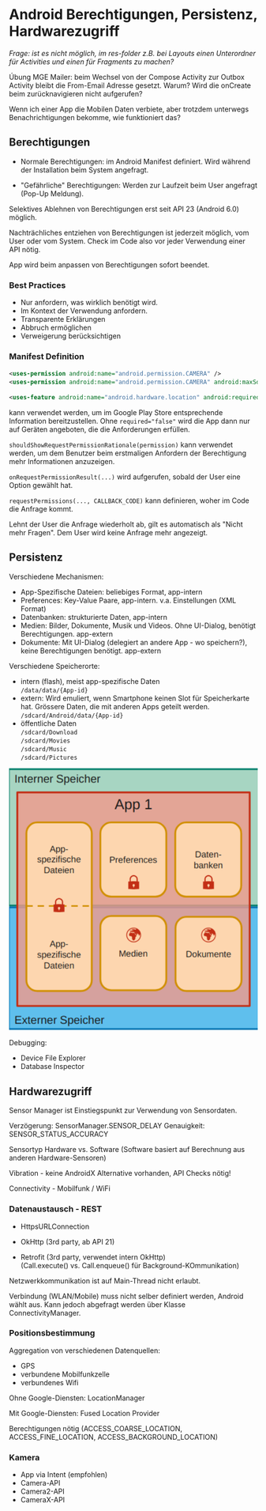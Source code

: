 # Android Berechtigungen, Persistenz, Hardwarezugriff

_Frage: ist es nicht möglich, im res-folder z.B. bei Layouts einen Unterordner für Activities und einen für Fragments zu machen?_

Úbung MGE Mailer: beim Wechsel von der Compose Activity zur Outbox Activity bleibt die From-Email Adresse gesetzt. Warum? Wird die onCreate beim zurücknavigieren nicht aufgerufen?

Wenn ich einer App die Mobilen Daten verbiete, aber trotzdem unterwegs Benachrichtigungen bekomme, wie funktioniert das?

## Berechtigungen

- Normale Berechtigungen: im Android Manifest definiert. Wird während der Installation beim System angefragt.

- "Gefährliche" Berechtigungen: Werden zur Laufzeit beim User angefragt (Pop-Up Meldung).

Selektives Ablehnen von Berechtigungen erst seit API 23 (Android 6.0) möglich.

Nachträchliches entziehen von Berechtigungen ist jederzeit möglich, vom User oder vom System. Check im Code also vor jeder Verwendung einer API nötig.

App wird beim anpassen von Berechtigungen sofort beendet.

### Best Practices

- Nur anfordern, was wirklich benötigt wird.
- Im Kontext der Verwendung anfordern.
- Transparente Erklärungen
- Abbruch ermöglichen
- Verweigerung berücksichtigen

### Manifest Definition

```xml
<uses-permission android:name="android.permission.CAMERA" />
<uses-permission android:name="android.permission.CAMERA" android:maxSdkVersion="28" />
```

```xml
<uses-feature android:name="android.hardware.location" android:required="false" />
```

kann verwendet werden, um im Google Play Store entsprechende Information bereitzustellen. Ohne `required="false"` wird die App dann nur auf Geräten angeboten, die die Anforderungen erfüllen.

`shouldShowRequestPermissionRationale(permission)` kann verwendet werden, um dem Benutzer beim erstmaligen Anfordern der Berechtigung mehr Informationen anzuzeigen.

`onRequestPermissionResult(...)` wird aufgerufen, sobald der User eine Option gewählt hat.

`requestPermissions(..., CALLBACK_CODE)` kann definieren, woher im Code die Anfrage kommt.

Lehnt der User die Anfrage wiederholt ab, gilt es automatisch als "Nicht mehr Fragen". Dem User wird keine Anfrage mehr angezeigt.

## Persistenz

Verschiedene Mechanismen:

- App-Spezifische Dateien: beliebiges Format, app-intern
- Preferences: Key-Value Paare, app-intern. v.a. Einstellungen (XML Format)
- Datenbanken: strukturierte Daten, app-intern
- Medien: Bilder, Dokumente, Musik und Videos. Ohne UI-Dialog, benötigt Berechtigungen. app-extern
- Dokumente: Mit UI-Dialog (delegiert an andere App - wo speichern?), keine Berechtigungen benötigt. app-extern

Verschiedene Speicherorte:

- intern (flash), meist app-spezifische Daten  
`/data/data/{App-id}`
- extern: Wird emuliert, wenn Smartphone keinen Slot für Speicherkarte hat. Grössere Daten, die mit anderen Apps geteilt werden.  
`/sdcard/Android/data/{App-id}`
- öffentliche Daten  
`/sdcard/Download`  
`/sdcard/Movies`  
`/sdcard/Music`  
`/sdcard/Pictures`

![Speicherarten](res/speicher-uebersicht.png)

Debugging:

- Device File Explorer
- Database Inspector

## Hardwarezugriff

Sensor Manager ist Einstiegspunkt zur Verwendung von Sensordaten.

Verzögerung: SensorManager.SENSOR_DELAY
Genauigkeit: SENSOR_STATUS_ACCURACY

Sensortyp Hardware vs. Software (Software basiert auf Berechnung aus anderen Hardware-Sensoren)

Vibration - keine AndroidX Alternative vorhanden, API Checks nötig!

Connectivity - Mobilfunk / WiFi

### Datenaustausch - REST

- HttpsURLConnection

- OkHttp (3rd party, ab API 21)

- Retrofit (3rd party, verwendet intern OkHttp)  
(Call.execute() vs. Call.enqueue() für Background-KOmmunikation)

Netzwerkkommunikation ist auf Main-Thread nicht erlaubt.

Verbindung (WLAN/Mobile) muss nicht selber definiert werden, Android wählt aus. Kann jedoch abgefragt werden über Klasse ConnectivityManager.

### Positionsbestimmung

Aggregation von verschiedenen Datenquellen:

- GPS
- verbundene Mobilfunkzelle
- verbundenes Wifi

Ohne Google-Diensten: LocationManager

Mit Google-Diensten: Fused Location Provider

Berechtigungen nötig (ACCESS_COARSE_LOCATION, ACCESS_FINE_LOCATION, ACCESS_BACKGROUND_LOCATION)

### Kamera

- App via Intent (empfohlen)
- Camera-API
- Camera2-API
- CameraX-API
